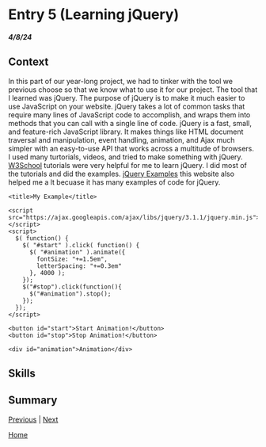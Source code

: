 # Entry 5 (Learning jQuery)
##### 4/8/24
## Context 
In this part of our year-long project, we had to tinker with the tool we previous choose so that we know what to use it for our project. The tool that I learned was jQuery. The purpose of jQuery is to make it much easier to use JavaScript on your website. jQuery takes a lot of common tasks that require many lines of JavaScript code to accomplish, and wraps them into methods that you can call with a single line of code. jQuery is a fast, small, and feature-rich JavaScript library. It makes things like HTML document traversal and manipulation, event handling, animation, and Ajax much simpler with an easy-to-use API that works across a multitude of browsers. I used many turtorials, videos, and tried to make something with jQuery. [W3School](https://www.w3schools.com/jquERy/default.asp) tutorials were very helpful for me to learn jQuery. I did most of the tutorials and did the examples. [jQuery Examples](https://www.quackit.com/jquery/examples/) this website also helped me a lt becuase it has many examples of code for jQuery.

```<!DOCTYPE html>
<title>My Example</title>

<script src="https://ajax.googleapis.com/ajax/libs/jquery/3.1.1/jquery.min.js"></script>
<script>
  $( function() {
    $( "#start" ).click( function() {
      $( "#animation" ).animate({
        fontSize: "+=1.5em",
        letterSpacing: "+=0.3em"
      }, 4000 );   
    });
    $("#stop").click(function(){
      $("#animation").stop();
    });    
  });
</script>

<button id="start">Start Animation!</button>
<button id="stop">Stop Animation!</button>

<div id="animation">Animation</div>

```
## Skills 

## Summary 

[Previous](entry04.md) | [Next](entry06.md)

[Home](../README.md)
